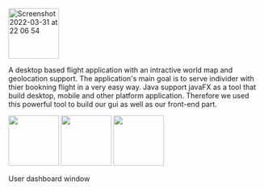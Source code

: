 
<!-- JetStream -->

<img width="100" alt="Screenshot 2022-03-31 at 22 06 54" src="https://user-images.githubusercontent.com/51061202/161141094-c33fadd2-2135-41b8-b047-fdcdc209d465.png">

A desktop based flight application with an intractive world map and geolocation support.
The application's main goal is to serve individer with thier bookning flight in a very easy way.
Java support javaFX as a tool that build desktop, mobile and other platform application. Therefore we used this powerful tool to build our gui as well as our front-end part.


<p float="left">
  <img src="https://user-images.githubusercontent.com/51061202/161708407-1d4a5a07-e801-4e33-8e84-9ccc5e0acaaf.png" width="100" />
  <img src="/img2.png" width="100" /> 
  <img src="/img3.png" width="100" />
</p>


User dashboard window
